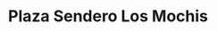---
title: "Plaza Sendero Los Mochis"
url: /los-mochis/plaza-sendero-los-mochis/
shop: Einkaufszentrum
---